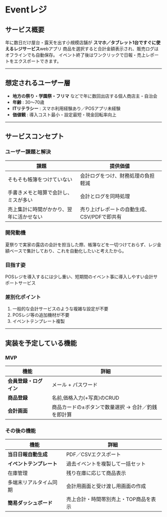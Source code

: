 # Eventレジ

## サービス概要
年に数日だけ屋台・露天を出す小規模店舗が **スマホ／タブレット1台ですぐに使えるレジサービス**webアプリ
商品を選択すると合計金額表示され、販売ログはオフラインでも自動保存。
イベント終了後はワンクリックで日報・売上レポートをエクスポートできます。

---

## 想定されるユーザー層
- **地方の祭り・学園祭・フリマ** などで年に数回出店する個人商店主・自治会  
- **年齢** : 30〜70歳  
- **ITリテラシー** : スマホ利用経験あり／POSアプリ未経験  
- **価値観** : 導入コスト最小・設定最短・現金回転率向上

---

## サービスコンセプト
### ユーザー課題と解決
| 課題 | 提供価値 |
|------|----------|
|そもそも帳簿をつけていない|会計ログをつけ、財務処理の負担軽減|
| 手書きメモと暗算で会計し、ミスが多い | 会計とログを同時処理 |
| 売上集計に時間がかかり、翌年に活かせない | 売り上げレポートの自動生成、CSV/PDFで即共有 |

### 開発動機
夏祭りで実家の露店の会計を担当した際、帳簿などを一切つけておらず、レジ金額ベースで集計しており、これを自動化したいと考えたから。

### 目指す姿
POSレジを導入するには少し重い、短期間のイベント事に導入しやすい会計サポートサービス

### 差別化ポイント
1. 一般的な会計サービスのような複雑な設定が不要
1. POSレジ等の追加機材が不要
1. イベントテンプレート複製

---

## 実装を予定している機能

### MVP
| 機能 | 詳細 |
|------|------|
| **会員登録・ログイン** | メール + パスワード |
| **商品登録** | 名前,価格入力(+写真)のCRUD |
| **会計画面** | 商品カードの±ボタンで数量選択 → 合計／釣銭を即計算 |


### その後の機能
| 機能 | 詳細 |
|------|------|
| **当日日報自動生成** | PDF／CSVエクスポート |
| **イベントテンプレート** | 過去イベントを複製して一括セット |
| 在庫管理 | 残り在庫に応じて商品表示 |
| 多端末リアルタイム同期| 会計用画面と受け渡し用画面の作成 |
| **簡易ダッシュボード** | 売上合計・時間帯別売上・TOP商品を表示 |
